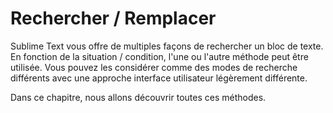 Rechercher / Remplacer
===================

Sublime Text vous offre de multiples façons de rechercher un bloc de texte. En 
fonction de la situation / condition, l'une ou l'autre méthode peut être 
utilisée. Vous pouvez les considérer comme des modes de recherche différents avec une approche interface utilisateur légèrement différente.

Dans ce chapitre, nous allons découvrir toutes ces méthodes.